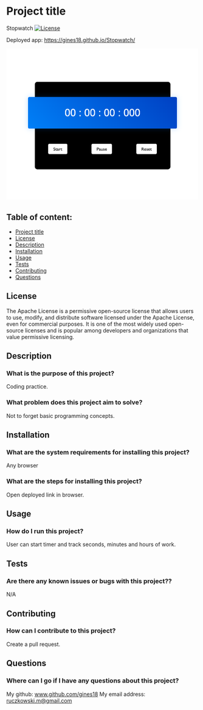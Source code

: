 
# Project title
Stopwatch 
[![License](https://img.shields.io/badge/License-Apache_2.0-blue.svg)](https://opensource.org/licenses/Apache-2.0)

Deployed app: https://gines18.github.io/Stopwatch/

<img src="https://github.com/gines18/Stopwatch/blob/master/img/Screenshot%202023-04-28%20at%2022.10.52.png?raw=true">

## Table of content:
* [Project title](#Project-title)
* [License](#License)
* [Description](#Description)
* [Installation](#Installation)
* [Usage](#Usage)
* [Tests](#Tests)
* [Contributing](#Contributing)
* [Questions](#Questions)

## License
 The Apache License is a permissive open-source license that allows users to use, modify, and distribute software licensed under the Apache License, even for commercial purposes. It is one of the most widely used open-source licenses and is popular among developers and organizations that value permissive licensing.

## Description
### What is the purpose of this project?
Coding practice.
### What problem does this project aim to solve?
Not to forget basic programming concepts.

## Installation
### What are the system requirements for installing this project?
Any browser
### What are the steps for installing this project?
Open deployed link in browser.

## Usage
### How do I run this project?
User can start timer and track seconds, minutes and hours of work. 

## Tests
### Are there any known issues or bugs with this project??
N/A

## Contributing
### How can I contribute to this project?
Create a pull request.

## Questions
### Where can I go if I have any questions about this project?<br>
My github: www.github.com/gines18
My email address: ruczkowski.m@gmail.com
